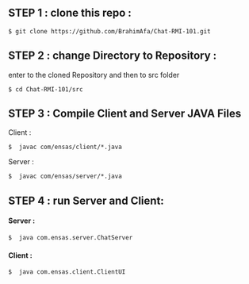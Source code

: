 ## STEP 1 : clone this repo : 
 ```shell
$ git clone https://github.com/BrahimAfa/Chat-RMI-101.git
```
## STEP 2 : change Directory to Repository :

enter to the cloned Repository and then to src folder

````shell
$ cd Chat-RMI-101/src
````

## STEP 3 : Compile Client and Server JAVA Files
Client : 
```shell
$  javac com/ensas/client/*.java 
```
Server :
```shell
$  javac com/ensas/server/*.java 
```

## STEP 4 : run Server and Client:

#### Server :
```shell
$  java com.ensas.server.ChatServer 
```

#### Client : 
```shell
$  java com.ensas.client.ClientUI 
```

